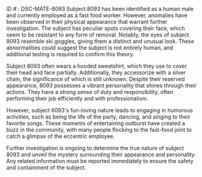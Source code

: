 ID # : DSC-MATE-8093
Subject 8093 has been identified as a human male and currently employed as a fast food worker. However, anomalies have been observed in their physical appearance that warrant further investigation. The subject has peculiar spots covering their face, which seem to be resistant to any form of removal. Notably, the eyes of subject 8093 resemble ski goggles, giving them a distinct and unusual look. These abnormalities could suggest the subject is not entirely human, and additional testing is required to confirm this theory.

Subject 8093 often wears a hooded sweatshirt, which they use to cover their head and face partially. Additionally, they accessorize with a silver chain, the significance of which is still unknown. Despite their reserved appearance, 8093 possesses a vibrant personality that shines through their actions. They have a strong sense of duty and responsibility, often performing their job efficiently and with professionalism.

However, subject 8093's fun-loving nature leads to engaging in humorous activities, such as being the life of the party, dancing, and singing to their favorite songs. These moments of entertaining outburst have created a buzz in the community, with many people flocking to the fast-food joint to catch a glimpse of the eccentric employee.

Further investigation is ongoing to determine the true nature of subject 8093 and unveil the mystery surrounding their appearance and personality. Any related information must be reported immediately to ensure the safety and containment of the subject.